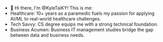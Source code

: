 - 👋 Hi there, I'm @KyleTaiKY! This is me:
- Healthcare: 10+ years as a paramedic fuels my passion for applying AI/ML to real-world healthcare challenges.
- Tech Savvy: CS degree equips me with a strong technical foundation.
- Business Acumen: Business IT management studies bridge the gap between data and business needs.
  
<!---
KyleTaiKY/KyleTaiKY is a ✨ special ✨ repository because its `README.md` (this file) appears on your GitHub profile.
You can click the Preview link to take a look at your changes.
--->
